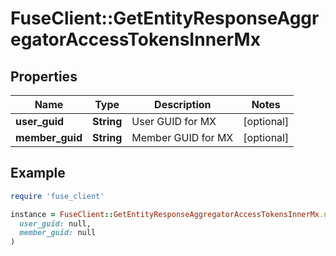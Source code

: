 # FuseClient::GetEntityResponseAggregatorAccessTokensInnerMx

## Properties

| Name | Type | Description | Notes |
| ---- | ---- | ----------- | ----- |
| **user_guid** | **String** | User GUID for MX | [optional] |
| **member_guid** | **String** | Member GUID for MX | [optional] |

## Example

```ruby
require 'fuse_client'

instance = FuseClient::GetEntityResponseAggregatorAccessTokensInnerMx.new(
  user_guid: null,
  member_guid: null
)
```

